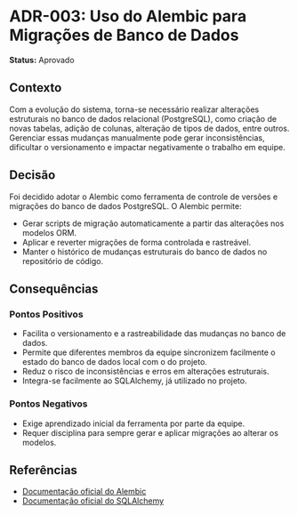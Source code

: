 # ADR-003: Uso do Alembic para Migrações de Banco de Dados

**Status:** Aprovado

## Contexto

Com a evolução do sistema, torna-se necessário realizar alterações estruturais no banco de dados relacional (PostgreSQL), como criação de novas tabelas, adição de colunas, alteração de tipos de dados, entre outros. Gerenciar essas mudanças manualmente pode gerar inconsistências, dificultar o versionamento e impactar negativamente o trabalho em equipe.

## Decisão

Foi decidido adotar o Alembic como ferramenta de controle de versões e migrações do banco de dados PostgreSQL. O Alembic permite:

- Gerar scripts de migração automaticamente a partir das alterações nos modelos ORM.
- Aplicar e reverter migrações de forma controlada e rastreável.
- Manter o histórico de mudanças estruturais do banco de dados no repositório de código.

## Consequências

### Pontos Positivos

- Facilita o versionamento e a rastreabilidade das mudanças no banco de dados.
- Permite que diferentes membros da equipe sincronizem facilmente o estado do banco de dados local com o do projeto.
- Reduz o risco de inconsistências e erros em alterações estruturais.
- Integra-se facilmente ao SQLAlchemy, já utilizado no projeto.

### Pontos Negativos

- Exige aprendizado inicial da ferramenta por parte da equipe.
- Requer disciplina para sempre gerar e aplicar migrações ao alterar os modelos.

## Referências
- [Documentação oficial do Alembic](https://alembic.sqlalchemy.org/)
- [Documentação oficial do SQLAlchemy](https://docs.sqlalchemy.org/)
